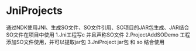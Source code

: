 # JniProjects
通过NDK使用JNI、生成SO文件、SO文件引用、SO项目的JAR包生成、JAR结合SO文件在项目中使用 1.Jni工程写c 并且声称SO文件 2.ProjectAddSODemo 工程添加SO文件使用，并可以提取jar包 3.JniProject jar包 和 so 结合使用
